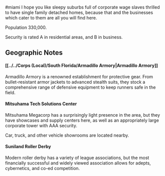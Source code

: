 #miami
I hope you like sleepy suburbs full of corporate wage slaves thrilled to have single family detached homes, because that and the businesses which cater to them are all you will find here.   
  
Population 330,000.  
  
Security is rated A in residential areas, and B in business.

## Geographic Notes

#### [[../../Corps (Local)/South Florida/Armadillo Armory|Armadillo Armory]]

Armadillo Armory is a renowned establishment for protective gear. From bullet-resistant armor jackets to advanced stealth suits, they stock a comprehensive range of defensive equipment to keep runners safe in the field.

#### Mitsuhama Tech Solutions Center

Mitsuhama Megacorp has a surprisingly light presence in the area, but they have showcases and supply centers here, as well as an appropriately large corporate tower with AAA security.   
  
Car, truck, and other vehicle showrooms are located nearby.

#### Suniland Roller Derby

Modern roller derby has a variety of league associations, but the most financially successful and widely viewed association allows for adepts, cybernetics, and co-ed competition.